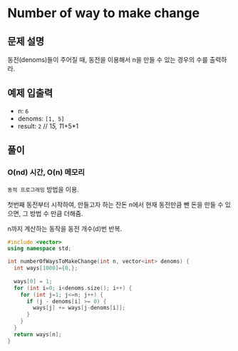 # Number of way to make change
## 문제 설명
동전(denoms)들이 주어질 때, 동전을 이용해서 n을 만들 수 있는 경우의 수를 출력하라.
## 예제 입출력
- n: `6`
- denoms: `[1, 5]`
- result: `2` // 1*5, 1*1+5*1

## 풀이
### O(nd) 시간, O(n) 메모리
`동적 프로그래밍` 방법을 이용. 

첫번째 동전부터 시작하여, 만들고자 하는 잔돈 n에서 현재 동전만큼 뺀 돈을 만들 수 있으면, 그 방법 수 만큼 더해줌. 

n까지 계산하는 동작을 동전 개수(d)번 반복.
```cpp
#include <vector>
using namespace std;

int numberOfWaysToMakeChange(int n, vector<int> denoms) {
  int ways[1000]={0,};
	
  ways[0] = 1;
  for (int i=0; i<denoms.size(); i++) {
    for (int j=1; j<=n; j++) {
      if (j - denoms[i] >= 0) {
        ways[j] += ways[j-denoms[i]];
      }
    }
  }
  return ways[n];
}
```
